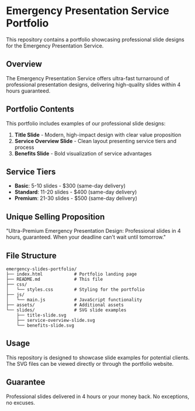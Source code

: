 # Emergency Presentation Service Portfolio

This repository contains a portfolio showcasing professional slide designs for the Emergency Presentation Service.

## Overview

The Emergency Presentation Service offers ultra-fast turnaround of professional presentation designs, delivering high-quality slides within 4 hours guaranteed.

## Portfolio Contents

This portfolio includes examples of our professional slide designs:

1. **Title Slide** - Modern, high-impact design with clear value proposition
2. **Service Overview Slide** - Clean layout presenting service tiers and process
3. **Benefits Slide** - Bold visualization of service advantages

## Service Tiers

- **Basic**: 5-10 slides - $300 (same-day delivery)
- **Standard**: 11-20 slides - $400 (same-day delivery)
- **Premium**: 21-30 slides - $500 (same-day delivery)

## Unique Selling Proposition

"Ultra-Premium Emergency Presentation Design: Professional slides in 4 hours, guaranteed. When your deadline can't wait until tomorrow."

## File Structure

```
emergency-slides-portfolio/
├── index.html            # Portfolio landing page
├── README.md             # This file
├── css/
│   └── styles.css        # Styling for the portfolio
├── js/
│   └── main.js           # JavaScript functionality
├── assets/               # Additional assets
└── slides/               # SVG slide examples
    ├── title-slide.svg
    ├── service-overview-slide.svg
    └── benefits-slide.svg
```

## Usage

This repository is designed to showcase slide examples for potential clients. The SVG files can be viewed directly or through the portfolio website.

## Guarantee

Professional slides delivered in 4 hours or your money back. No exceptions, no excuses.